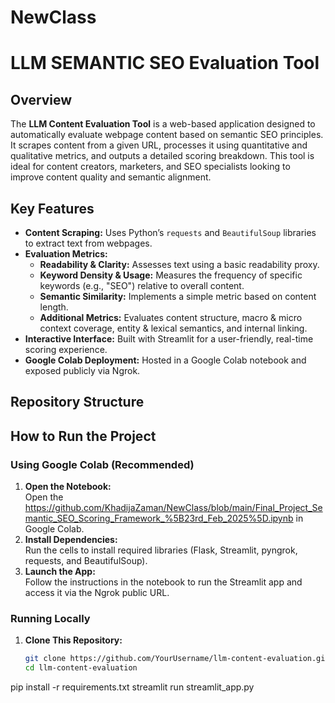 # NewClass
# LLM SEMANTIC SEO Evaluation Tool

## Overview
The **LLM Content Evaluation Tool** is a web-based application designed to automatically evaluate webpage content based on semantic SEO principles. It scrapes content from a given URL, processes it using quantitative and qualitative metrics, and outputs a detailed scoring breakdown. This tool is ideal for content creators, marketers, and SEO specialists looking to improve content quality and semantic alignment.

## Key Features
- **Content Scraping:** Uses Python’s `requests` and `BeautifulSoup` libraries to extract text from webpages.
- **Evaluation Metrics:**
  - **Readability & Clarity:** Assesses text using a basic readability proxy.
  - **Keyword Density & Usage:** Measures the frequency of specific keywords (e.g., "SEO") relative to overall content.
  - **Semantic Similarity:** Implements a simple metric based on content length.
  - **Additional Metrics:** Evaluates content structure, macro & micro context coverage, entity & lexical semantics, and internal linking.
- **Interactive Interface:** Built with Streamlit for a user-friendly, real-time scoring experience.
- **Google Colab Deployment:** Hosted in a Google Colab notebook and exposed publicly via Ngrok.

## Repository Structure

## How to Run the Project

### Using Google Colab (Recommended)
1. **Open the Notebook:**  
   Open the https://github.com/KhadijaZaman/NewClass/blob/main/Final_Project_Semantic_SEO_Scoring_Framework_%5B23rd_Feb_2025%5D.ipynb in Google Colab.
2. **Install Dependencies:**  
   Run the cells to install required libraries (Flask, Streamlit, pyngrok, requests, and BeautifulSoup).
3. **Launch the App:**  
   Follow the instructions in the notebook to run the Streamlit app and access it via the Ngrok public URL.

### Running Locally
1. **Clone This Repository:**
   ```bash
   git clone https://github.com/YourUsername/llm-content-evaluation.git
   cd llm-content-evaluation
pip install -r requirements.txt
streamlit run streamlit_app.py
